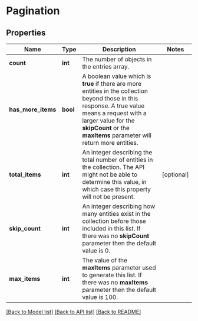 # Pagination

## Properties
Name | Type | Description | Notes
------------ | ------------- | ------------- | -------------
**count** | **int** | The number of objects in the entries array. | 
**has_more_items** | **bool** | A boolean value which is **true** if there are more entities in the collection beyond those in this response. A true value means a request with a larger value for the **skipCount** or the **maxItems** parameter will return more entities. | 
**total_items** | **int** | An integer describing the total number of entities in the collection. The API might not be able to determine this value, in which case this property will not be present. | [optional] 
**skip_count** | **int** | An integer describing how many entities exist in the collection before those included in this list. If there was no **skipCount** parameter then the  default value is 0. | 
**max_items** | **int** | The value of the **maxItems** parameter used to generate this list. If there was no **maxItems** parameter then the default value is 100. | 

[[Back to Model list]](../README.md#documentation-for-models) [[Back to API list]](../README.md#documentation-for-api-endpoints) [[Back to README]](../README.md)


